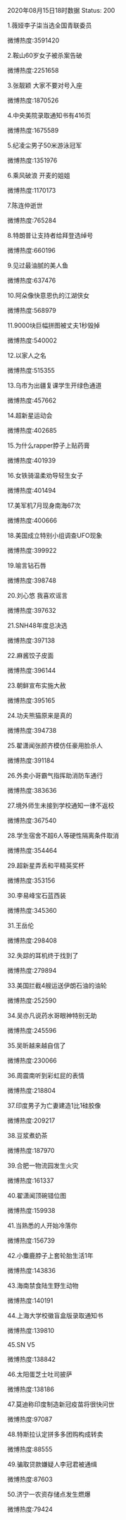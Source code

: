 2020年08月15日18时数据
Status: 200

1.薇娅李子柒当选全国青联委员

微博热度:3591420

2.鞍山60岁女子被杀案告破

微博热度:2251658

3.张靓颖 大家不要对号入座

微博热度:1870526

4.中央美院录取通知书有416页

微博热度:1675589

5.纪凌尘男子50米游泳冠军

微博热度:1351976

6.乘风破浪 开麦的姐姐

微博热度:1170173

7.陈连仲逝世

微博热度:765284

8.特朗普让支持者给拜登选绰号

微博热度:660196

9.见过最油腻的美人鱼

微博热度:637476

10.阿朵像快意恩仇的江湖侠女

微博热度:568979

11.9000块巨幅拼图被丈夫1秒毁掉

微博热度:540002

12.以家人之名

微博热度:515355

13.乌市为出疆复课学生开绿色通道

微博热度:457662

14.超新星运动会

微博热度:402685

15.为什么rapper脖子上贴药膏

微博热度:401939

16.女铁骑温柔劝导轻生女子

微博热度:401494

17.美军机7月现身南海67次

微博热度:400666

18.美国成立特别小组调查UFO现象

微博热度:399922

19.喻言钻石唇

微博热度:398748

20.刘心悠 我喜欢谣言

微博热度:397632

21.SNH48年度总决选

微博热度:397138

22.麻酱饺子皮面

微博热度:396144

23.朝鲜宣布实施大赦

微博热度:395165

24.功夫熊猫原来是真的

微博热度:394738

25.翟潇闻张颜齐模仿任豪用脸杀人

微博热度:391184

26.外卖小哥霸气指挥助消防车通行

微博热度:383636

27.境外师生未接到学校通知一律不返校

微博热度:367540

28.学生宿舍不超6人等硬性隔离条件取消

微博热度:354464

29.超新星弄丢和平精英奖杯

微博热度:353156

30.李易峰宝石蓝西装

微博热度:345360

31.王岳伦

微博热度:298408

32.失踪的耳机终于找到了

微博热度:279894

33.美国拦截4艘运送伊朗石油的油轮

微博热度:252590

34.吴亦凡说药水哥眼神特别无助

微博热度:245596

35.吴昕越来越自信了

微博热度:230066

36.周震南听到彩虹屁的表情

微博热度:218804

37.印度男子为亡妻建造1比1硅胶像

微博热度:209217

38.豆浆煮奶茶

微博热度:187970

39.合肥一物流园发生火灾

微博热度:161337

40.翟潇闻顶碗错位图

微博热度:159938

41.当熟悉的人开始冷落你

微博热度:156739

42.小麋鹿脖子上套轮胎生活1年

微博热度:143836

43.海南禁食陆生野生动物

微博热度:140191

44.上海大学校徽盲盒版录取通知书

微博热度:139810

45.SN V5

微博热度:138842

46.太阳蛋芝士吐司披萨

微博热度:138186

47.莫迪称印度制造新冠疫苗将很快问世

微博热度:97087

48.特斯拉认定拼多多团购构成转卖

微博热度:88555

49.骗取贷款嫌疑人李冠君被通缉

微博热度:87603

50.济宁一农资存储点发生燃爆

微博热度:79424

